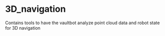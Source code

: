 # 3D_navigation
Contains tools to have the vaultbot analyze point cloud data and robot state for 3D navigation
